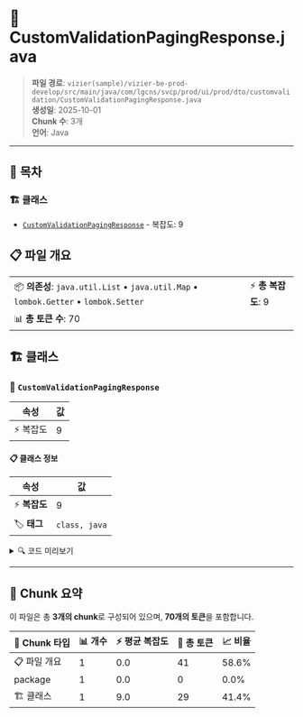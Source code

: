 # 📄 CustomValidationPagingResponse.java

> **파일 경로**: `vizier(sample)/vizier-be-prod-develop/src/main/java/com/lgcns/svcp/prod/ui/prod/dto/customvalidation/CustomValidationPagingResponse.java`  
> **생성일**: 2025-10-01  
> **Chunk 수**: 3개  
> **언어**: Java
---

## 📑 목차

### 🏗️ 클래스
- [`CustomValidationPagingResponse`](#class-customvalidationpagingresponse) - 복잡도: 9

## 📋 파일 개요

| | |
|--|--|
| 📦 **의존성**: `java.util.List` • `java.util.Map` • `lombok.Getter` • `lombok.Setter` | ⚡ **총 복잡도**: 9 |
| 📊 **총 토큰 수**: 70 |  |



## 🏗️ 클래스

### <a id="class-customvalidationpagingresponse"></a>🎯 `CustomValidationPagingResponse`

| 속성 | 값 |
|------|----|
| ⚡ 복잡도 | 9 |



#### 📋 클래스 정보

| 속성 | 값 |
|------|----|
| ⚡ **복잡도** | 9 || 📍 **라인 범위** | 11-11 |
| 🏷️ **태그** | `class, java` |

<details>
<summary>🔍 코드 미리보기</summary>

```java
public class CustomValidationPagingResponse {
	
	public CustomValidationPagingResponse(int totalItems, List<Map<String, Object>> data) {
		this.totalItems = totalItems;
		this.data = data;
	}
	
	private int totalPages;
	private int totalItems;
	private List<Map<String, Object>> data;
}...
```

**Chunk 정보**
- 🆔 **ID**: `4a26b056e067`
- 📍 **라인**: 11-11
- 📊 **토큰**: 29
- 🏷️ **태그**: `class, java`

</details>

---





## 🧩 Chunk 요약

이 파일은 총 **3개의 chunk**로 구성되어 있으며, **70개의 토큰**을 포함합니다.

| 🧩 Chunk 타입 | 📊 개수 | ⚡ 평균 복잡도 | 📝 총 토큰 | 📈 비율 |
|---------------|--------|-------------|----------|--------|
| 📋 파일 개요 | 1 | 0.0 | 41 | 58.6% |
| package | 1 | 0.0 | 0 | 0.0% |
| 🏗️ 클래스 | 1 | 9.0 | 29 | 41.4% |

